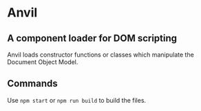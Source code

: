 # Anvil

## A component loader for DOM scripting

Anvil loads constructor functions or classes which manipulate the Document Object Model.

## Commands

Use `npm start` or `npm run build` to build the files.
